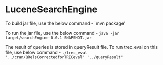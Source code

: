 # LuceneSearchEngine

To build jar file, use the below command -
`mvn package'

To run the jar file, use the below command -
`java -jar target/searchEngine-0.0.1-SNAPSHOT.jar`

The result of queries is stored in queryResult file. To run trec_eval on this file, use below command - 
`./trec_eval '../cran/QRelsCorrectedforTRECeval' '../queryResult'`
